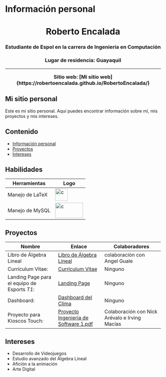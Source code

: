 <!--
**RobertoEncalada/RobertoEncalada** is a ✨ _special_ ✨ repository because its `README.md` (this file) appears on your GitHub profile.

Here are some ideas to get you started:

- 🔭 I’m currently working on ...
- 🌱 I’m currently learning ...
- 👯 I’m looking to collaborate on ...
- 🤔 I’m looking for help with ...
- 💬 Ask me about ...
- 📫 How to reach me: ...
- 😄 Pronouns: ...
- ⚡ Fun fact: ...
-->
# Información personal
<h1 align="center"> Roberto Encalada </h1>
<h3 align="center">
  Estudiante de Espol en la carrera de Ingeniería en Computación
</h3>
<h3 align="center">
Lugar de residencia: Guayaquil <hr>
Sitio web: [Mi sitio web](https://robertoencalada.github.io/RobertoEncalada/)
</h3>

## Mi sitio personal
Este es mi sitio personal. Aquí puedes encontrar información sobre mí, mis
proyectos y mis intereses.
## Contenido
* [Información personal](#información-personal)
* [Proyectos](#proyectos)
* [Intereses](#intereses)


## Habilidades

   | Herramientas | Logo |
   |--------------|------| 
   | Manejo de LaTeX | <img src="https://github.com/RobertoEncalada/RobertoEncalada/assets/90653375/40a53959-6a2b-4f6e-8cb2-905dc66c6e0e" alt="c" width="40" height="40"/> |
   | Manejo de MySQL | <img src="https://github.com/RobertoEncalada/RobertoEncalada/assets/90653375/8079272f-a963-4ebf-b9b0-635c8bed4070" alt="c" width="90" height="50"/> |

## Proyectos

 | Nombre | Enlace | Colaboradores |
 |--------|--------|---------------|
 | Libro de Álgebra Lineal | [Libro de Álgebra Lineal](https://github.com/AngelGuale/libroAL) | colaboración con Angel Guale |
 | Currículum Vitae: | [Currículum Vitae](https://robertoencalada.github.io/Curriculum/) | Ninguno |
 | Landing Page para el equipo de Esports *T1*: | [Landing Page](https://robertoencalada.github.io/Landing/) | Ninguno |
 | Dashboard: | [Dashboard del Clima](https://robertoencalada.github.io/Dashboard/) | Ninguno |
 | Proyecto para Kioscos Touch: | [Proyecto Ingeniería de Software 1.pdf](https://github.com/RobertoEncalada/RobertoEncalada/files/13480790/Proyecto.Ingenieria.de.Software.1.pdf) | Colaboración con Nick Arévalo e Irving Macías |
## Intereses
* Desarrollo de Videojuegos
* Estudio avanzado del Álgebra Lineal
* Afición a la animación
* Arte Digital
